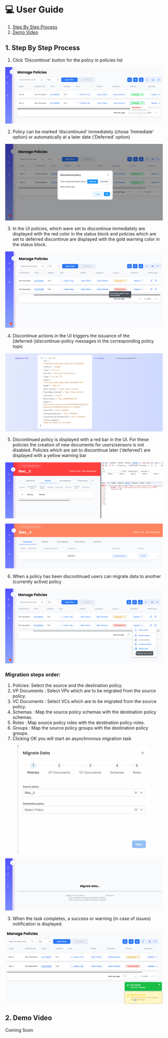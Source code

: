 # 💻 User Guide

1. [Step By Step Process](user-guide.md#id-1.-step-by-step-process)
2. [Demo Video](user-guide.md#id-2.-demo-video)

## 1. Step By Step Process

1. Click ‘Discontinue’ button for the policy in policies list

![image3.png](<../../../.gitbook/assets/0 (12).png>)

2. Policy can be marked ‘discontinued’ immediately (chose ‘Immediate’ option) or automatically at a later date (‘Deferred’ option)

![image1.png](<../../../.gitbook/assets/1 (14).png>)

3. In the UI policies, which were set to discontinue immediately are displayed with the red color in the status block and policies which are set to deferred discontinue are displayed with the gold warning color in the status block.

![image10.png](<../../../.gitbook/assets/2 (16).png>)

4. Discontinue actions in the UI triggers the issuance of the \[deferred-]discontinue-policy messages in the corresponding policy topic

![image12.png](<../../../.gitbook/assets/3 (13).png>)

5. Discontinued policy is displayed with a red bar in the UI. For these policies the creation of new documents for users/sensors is not disabled. Policies which are set to discontinue later (‘deferred’) are displayed with a yellow warning bar

![image4.png](<../../../.gitbook/assets/4 (11).png>)

![image11.png](<../../../.gitbook/assets/5 (14).png>)

6. When a policy has been discontinued users can migrate data to another (currently active) policy

![image6.png](<../../../.gitbook/assets/6 (13).png>)

### Migration steps order:

1. Policies: Select the source and the destination policy.
2. VP Documents : Select VPs which are to be migrated from the source policy.
3. VC Documents : Select VCs which are to be migrated from the source policy.
4. Schemas : Map the source policy schemas with the destination policy schemas.
5. Roles : Map source policy roles with the destination policy roles.
6. Groups : Map the source policy groups with the destination policy groups.
7. Clicking OK you will start an asynchronous migration task

<figure><img src="../../../.gitbook/assets/image (420).png" alt=""><figcaption></figcaption></figure>

![image9.png](<../../../.gitbook/assets/7 (13).png>)

3. When the task completes, a success or warning (in case of issues) notification is displayed.

![image8.png](<../../../.gitbook/assets/8 (14).png>)

## 2. Demo Video

Coming Soon
